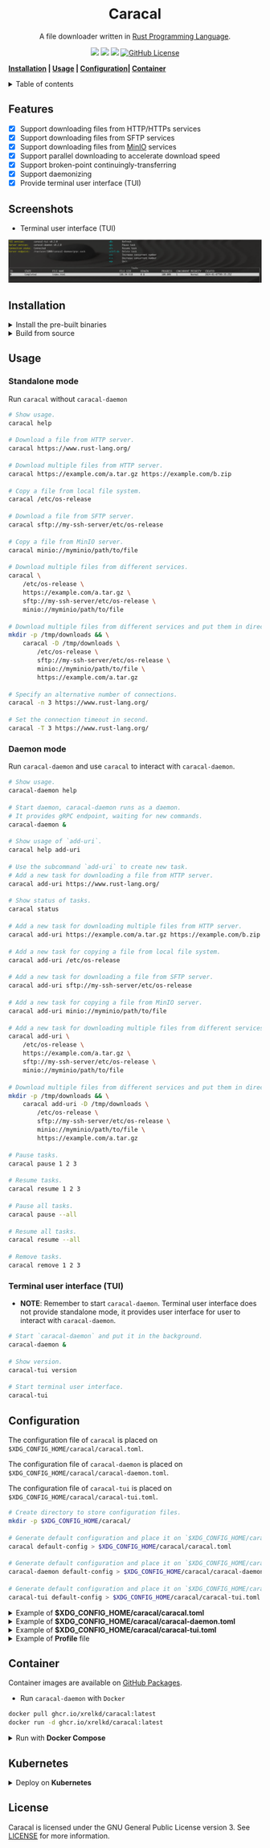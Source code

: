<h1 align="center">Caracal</h1>

<p align="center">
    A file downloader written in
    <a href="https://www.rust-lang.org/" target="_blank">Rust Programming Language</a>.
</p>

<p align="center">
    <a href="https://github.com/xrelkd/caracal/releases"><img src="https://img.shields.io/github/v/release/xrelkd/caracal.svg"></a>
    <a href="https://github.com/xrelkd/caracal/actions?query=workflow%3ARust"><img src="https://github.com/xrelkd/caracal/workflows/Rust/badge.svg"></a>
    <a href="https://github.com/xrelkd/caracal/actions?query=workflow%3ARelease"><img src="https://github.com/xrelkd/caracal/workflows/Release/badge.svg"></a>
    <a href="https://github.com/xrelkd/caracal/blob/master/LICENSE"><img alt="GitHub License" src="https://img.shields.io/github/license/xrelkd/caracal"></a>
</p>

**[Installation](#installation) | [Usage](#usage) | [Configuration](#configuration)| [Container](#container)**

<details>
<summary>Table of contents</summary>

- [Features](#features)
- [Screenshots](#screenshots)
- [Installation](#installation)
- [Usage](#usage)
- [Configuration](#configuration)
- [Container](#container)
- [License](#license)

</details>

## Features

- [x] Support downloading files from HTTP/HTTPs services
- [x] Support downloading files from SFTP services
- [x] Support downloading files from [MinIO](https://min.io/) services
- [x] Support parallel downloading to accelerate download speed
- [x] Support broken-point continuingly-transferring
- [x] Support daemonizing
- [x] Provide terminal user interface (TUI)

## Screenshots

- Terminal user interface (TUI)

![screenshot tui](docs/_static/screenshot-tui.png)

## Installation

<details>
    <summary>Install the pre-built binaries</summary>

Pre-built binaries for Linux can be found on [the releases page](https://github.com/xrelkd/caracal/releases/), the latest release is available [here](https://github.com/xrelkd/caracal/releases/latest).

For example, to install `caracal` to `~/bin`:

```bash
# Create `~/bin`.
mkdir -p ~/bin

# Change directory to `~/bin`.
cd ~/bin

# Download and extract caracal to `~/bin/`.
# NOTE: replace the version with the version you want to install
export CARACAL_VERSION=$(basename $(curl -s -w %{redirect_url} https://github.com/xrelkd/caracal/releases/latest))

# NOTE: the architecture of your machine,
# Available values are `x86_64-unknown-linux-musl`, `x86_64-apple-darwin`, `aarch64-apple-darwin`.
export ARCH=x86_64-unknown-linux-musl
curl -s -L "https://github.com/xrelkd/caracal/releases/download/${CARACAL_VERSION}/caracal-${CARACAL_VERSION}-${ARCH}.tar.gz" | tar xzf -

# Add `~/bin` to the paths that your shell searches for executables
# this line should be added to your shells initialization file,
# e.g. `~/.bashrc` or `~/.zshrc`
export PATH="$PATH:$HOME/bin"

# Show version.
caracal version

# Show version.
caracal-daemon version

# Show version.
caracal-tui version
```

</details>

<details>
  <summary>Build from source</summary>

`caracal` requires the following tools and packages to build:

- `rustc`
- `cargo`
- `pkg-config`
- `libgit2`

With the above tools and packages already installed, you can simply run:

```bash
git clone --branch=main https://github.com/xrelkd/caracal.git
cd caracal

cargo install --path caracal
cargo install --path caracal-daemon
cargo install --path caracal-tui
```

</details>

## Usage

### Standalone mode

Run `caracal` without `caracal-daemon`

```bash
# Show usage.
caracal help

# Download a file from HTTP server.
caracal https://www.rust-lang.org/

# Download multiple files from HTTP server.
caracal https://example.com/a.tar.gz https://example.com/b.zip

# Copy a file from local file system.
caracal /etc/os-release

# Download a file from SFTP server.
caracal sftp://my-ssh-server/etc/os-release

# Copy a file from MinIO server.
caracal minio://myminio/path/to/file

# Download multiple files from different services.
caracal \
    /etc/os-release \
    https://example.com/a.tar.gz \
    sftp://my-ssh-server/etc/os-release \
    minio://myminio/path/to/file

# Download multiple files from different services and put them in directory `/tmp/downloads`.
mkdir -p /tmp/downloads && \
    caracal -D /tmp/downloads \
        /etc/os-release \
        sftp://my-ssh-server/etc/os-release \
        minio://myminio/path/to/file \
        https://example.com/a.tar.gz

# Specify an alternative number of connections.
caracal -n 3 https://www.rust-lang.org/

# Set the connection timeout in second.
caracal -T 3 https://www.rust-lang.org/

```

### Daemon mode

Run `caracal-daemon` and use `caracal` to interact with `caracal-daemon`.

```bash
# Show usage.
caracal-daemon help

# Start daemon, caracal-daemon runs as a daemon.
# It provides gRPC endpoint, waiting for new commands.
caracal-daemon &

# Show usage of `add-uri`.
caracal help add-uri

# Use the subcommand `add-uri` to create new task.
# Add a new task for downloading a file from HTTP server.
caracal add-uri https://www.rust-lang.org/

# Show status of tasks.
caracal status

# Add a new task for downloading multiple files from HTTP server.
caracal add-uri https://example.com/a.tar.gz https://example.com/b.zip

# Add a new task for copying a file from local file system.
caracal add-uri /etc/os-release

# Add a new task for downloading a file from SFTP server.
caracal add-uri sftp://my-ssh-server/etc/os-release

# Add a new task for copying a file from MinIO server.
caracal add-uri minio://myminio/path/to/file

# Add a new task for downloading multiple files from different services.
caracal add-uri \
    /etc/os-release \
    https://example.com/a.tar.gz \
    sftp://my-ssh-server/etc/os-release \
    minio://myminio/path/to/file

# Download multiple files from different services and put them in directory `/tmp/downloads`.
mkdir -p /tmp/downloads && \
    caracal add-uri -D /tmp/downloads \
        /etc/os-release \
        sftp://my-ssh-server/etc/os-release \
        minio://myminio/path/to/file \
        https://example.com/a.tar.gz

# Pause tasks.
caracal pause 1 2 3

# Resume tasks.
caracal resume 1 2 3

# Pause all tasks.
caracal pause --all

# Resume all tasks.
caracal resume --all

# Remove tasks.
caracal remove 1 2 3
```

### Terminal user interface (TUI)

- **NOTE**: Remember to start `caracal-daemon`. Terminal user interface does not provide standalone mode, it provides user interface for user to interact with `caracal-daemon`.

```bash
# Start `caracal-daemon` and put it in the background.
caracal-daemon &

# Show version.
caracal-tui version

# Start terminal user interface.
caracal-tui
```

## Configuration

The configuration file of `caracal` is placed on `$XDG_CONFIG_HOME/caracal/caracal.toml`.

The configuration file of `caracal-daemon` is placed on `$XDG_CONFIG_HOME/caracal/caracal-daemon.toml`.

The configuration file of `caracal-tui` is placed on `$XDG_CONFIG_HOME/caracal/caracal-tui.toml`.

```bash
# Create directory to store configuration files.
mkdir -p $XDG_CONFIG_HOME/caracal/

# Generate default configuration and place it on `$XDG_CONFIG_HOME/caracal/caracal.toml`.
caracal default-config > $XDG_CONFIG_HOME/caracal/caracal.toml

# Generate default configuration and place it on `$XDG_CONFIG_HOME/caracal/caracal-daemon.toml`.
caracal-daemon default-config > $XDG_CONFIG_HOME/caracal/caracal-daemon.toml

# Generate default configuration and place it on `$XDG_CONFIG_HOME/caracal/caracal-tui.toml`.
caracal-tui default-config > $XDG_CONFIG_HOME/caracal/caracal-tui.toml
```

<details>
<summary>Example of <b>$XDG_CONFIG_HOME/caracal/caracal.toml</b></summary>

**NOTE**: `~` in a file path will be resolved to `$HOME`.

```toml
# File paths to profiles, see profile file configuration
profile_files = ["/path/to/profile/file", "/path/to/profile/file2", "~/path/to/my/profile"]

[daemon]
# Endpoint of gRPC server
# Caracal connect to gRPC server via local socket with file path like "/path/to/caracal-daemon/grpc.sock"
# Caracal connect to gRPC server via HTTP with URI like "http://www.my.server.com/"
server_endpoint = "/path/to/caracal-daemon/grpc.sock"
# Access token, remove this line to disable authentication
access_token    = "my-access-token"
# File path of access token, remove this line to disable authentication
# `access_token_file_path` is preferred if both `access_token` and `access_token_file_path` are provided.
access_token_file_path = "/path/to/access-token"

[log]
# Emit log to systemd-journald
emit_journald = true
# Emit log to stdout
emit_stdout = false
# Emit log to stderr
emit_stderr = false
# Set the log level, available values are "ERROR", "WARN", "INFO", "DEBUG", "TRACE"
level = "INFO"

[downloader]
# Path of default output directory
default_output_directory = "/path/to/default/output/directory"

[downloader.http]
# The user-agent which will be passed to HTTP server
user_agent = "Caracal/0.2.0"
# The number of concurrent number of HTTP connection per task
concurrent_connections = 5
```

</details>

<details>
<summary>Example of <b>$XDG_CONFIG_HOME/caracal/caracal-daemon.toml</b></summary>

```toml
# File paths to profiles, see profile file configuration
profile_files = ["/path/to/profile/file", "/path/to/profile/file2"]

[log]
# Emit log to systemd-journald
emit_journald = true
# Emit log to stdout
emit_stdout = false
# Emit log to stderr
emit_stderr = false
# Set the log level, available values are "ERROR", "WARN", "INFO", "DEBUG", "TRACE"
level = "INFO"

[task_scheduler]
# The number of tasks to execute concurrently
concurrent_number = 10

[downloader.http]
# The user-agent which will be passed to HTTP server
user_agent = "Caracal/0.2.0"
# The number of concurrent number of HTTP connection per task
concurrent_connections = 5

[grpc]
# Provide gRPC via HTTP
enable_http = true
# Host address of gRPC, ignored while `enable_http` is `false`
host = "127.0.0.1"
# Port of gRPC server, ignored while `enable_http` is `false`
port = 37000
# Provide gRPC service via local socket (UNIX domain socket)
enable_local_socket = true
# Path of local socket
local_socket = "/path/to/caracal-daemon/grpc.sock"
# Access token, remove this line to disable authentication
access_token    = "my-access-token"
# File path of access token, remove this line to disable authentication
# `access_token_file_path` is preferred if both `access_token` and `access_token_file_path` are provided.
access_token_file_path = "/path/to/access-token"

[metrics]
# Enable Prometheus metrics
enable = true
# Host address of metrics
host = "127.0.0.1"
# Port of metrics
port = 37002
```

</details>

<details>
<summary>Example of <b>$XDG_CONFIG_HOME/caracal/caracal-tui.toml</b></summary>

**NOTE**: `~` in a file path will be resolved to `$HOME`.

```toml
[daemon]
# Endpoint of gRPC server
# Caracal connect to gRPC server via local socket with file path like "/path/to/caracal-daemon/grpc.sock"
# Caracal connect to gRPC server via HTTP with URI like "http://www.my.server.com/"
server_endpoint = "/path/to/caracal-daemon/grpc.sock"
# Access token, remove this line to disable authentication
access_token    = "my-access-token"
# File path of access token, remove this line to disable authentication
# `access_token_file_path` is preferred if both `access_token` and `access_token_file_path` are provided.
access_token_file_path = "/path/to/access-token"

[log]
# Emit log to systemd-journald
emit_journald = true
# Emit log to stdout
emit_stdout = false
# Emit log to stderr
emit_stderr = false
# Set the log level, available values are "ERROR", "WARN", "INFO", "DEBUG", "TRACE"
level = "INFO"
```

</details>

<details>
<summary>Example of <b>Profile</b> file</summary>

```toml
[[profiles]]
[profiles.MinIO]
# Name of profile
name         = "my-minio"
# Endpoint of MinIO server
endpoint_url = "https://my.minio.server.com"
# Access key of MinIO server
access_key   = "access_key"
# Secret key of MinIO server
secret_key   = "secret_key"

[[profiles]]
[profiles.MinIO]
name         = "my-minio2"
endpoint_url = "https://my.minio2.server.com"
access_key   = "access_key"
secret_key   = "secret_key"

[[profiles]]
[profiles.SSH]
# Name of profile
name          = "my-ssh-server"
# SSH host to connect
# It may be specified as either [user@]hostname or a URI of the form ssh://[user@]hostname[:port].
endpoint      = "my-ssh-server"
# Set the SSH user
user          = "user"
# Set the key file to use
identity_file = "/path/to/ssh/key"

[[profiles]]
[profiles.SSH]
name          = "my-ssh-server2"
endpoint      = "my-ssh-server2"
user          = "user"
identity_file = "/path/to/ssh/key2"
```

</details>

## Container

Container images are available on [GitHub Packages](https://github.com/xrelkd/caracal/pkgs/container/caracal).

- Run `caracal-daemon` with `Docker`

```bash
docker pull ghcr.io/xrelkd/caracal:latest
docker run -d ghcr.io/xrelkd/caracal:latest
```

<details>
<summary>Run with <b>Docker Compose</b></summary>

We use `Docker Compose` to configurate `caracal-daemon` service.

1. Create `docker-compose.yaml` and `caracal-daemon.toml` with the following contents.

- `docker-compose.yaml`

```yaml
services:
  caracal:
    image: ghcr.io/xrelkd/caracal:latest
    ports:
      - "127.0.0.1:37000:37000"
      - "127.0.0.1:37002:37002"
    volumes:
      - ${PWD}/caracal-daemon.toml:/etc/caracal/caracal-daemon.toml
      - downloads:/downloads
    entrypoint: ["caracal-daemon", "--config=/etc/caracal/caracal-daemon.toml"]

volumes:
  downloads:
```

- `caracal-daemon.toml`

```toml
profile_files = []

[log]
# systemd-journald is not available in container, disable it
emit_journald = false
# Emit log message to stdout.
emit_stdout   = true
emit_stderr   = false
level         = "INFO"

[task_scheduler]
concurrent_number = 10

[downloader]
# Set default output directory to `/downloads`.
default_output_directory = "/downloads"

[downloader.http]
user_agent             = "Caracal/0.2.0"
concurrent_connections = 5

[grpc]
enable_http         = true
# Disable local socket because we only interact with the daemon via HTTP.
enable_local_socket = false
host                = "0.0.0.0"
port                = 37000

[metrics]
enable = true
host   = "0.0.0.0"
port   = 37002
```

**NOTE**: In order to connect the `caracal-daemon` in container, `daemon.server_endpoint` in `caracal.toml` should be set as `http://127.0.0.1:37000`.

2. Run `docker compose up` to start the container.
3. Run `caracal add-uri https://www.rust-lang.org/` to create a new task, the downloaded file is placed on `/downloads` in the container.
4. Run `caracal status` to display the status of tasks.
5. Run `docker compose down` to stop the container.

</details>

## Kubernetes

<details>
<summary>Deploy on <b>Kubernetes</b></summary>

Save the following contents to `caracal.yaml` and execute `kubectl apply -f caracal.yaml` to deploy `caracal-daemon` on Kubernetes cluster:

```yaml
# https://kubernetes.io/docs/concepts/configuration/configmap/
kind: ConfigMap
apiVersion: v1
metadata:
  name: caracal

data:
  caracal-daemon.toml: |
    profile_files = []

    [log]
    emit_journald = false
    emit_stdout = true
    emit_stderr = false
    level = "INFO"

    [task_scheduler]
    concurrent_number = 10

    [downloader]
    default_output_directory = "/tmp"

    [downloader.http]
    user_agent = "Caracal/0.2.0"
    concurrent_connections = 5

    [grpc]
    enable_http = true
    enable_local_socket = false
    host = "0.0.0.0"
    port = 37000

    [metrics]
    enable = true
    host = "0.0.0.0"
    port = 37002

---
# https://kubernetes.io/docs/concepts/workloads/controllers/deployment/
apiVersion: apps/v1
kind: Deployment
metadata:
  name: caracal
  labels:
    app.kubernetes.io/name: caracal
spec:
  selector:
    matchLabels:
      app: caracal
  replicas: 1
  template:
    metadata:
      labels:
        app: caracal
    spec:
      restartPolicy: Always
      volumes:
        - name: config
          configMap:
            name: caracal
            items:
              - key: caracal-daemon.toml
                path: caracal-daemon.toml
      containers:
        - name: caracal
          image: ghcr.io/xrelkd/caracal:latest
          imagePullPolicy: IfNotPresent
          command:
            - "caracal-daemon"
            - "--config=/etc/caracal/caracal-daemon.toml"
          volumeMounts:
            - name: config
              mountPath: /etc/caracal/
          ports:
            - containerPort: 37000
              name: grpc
            - containerPort: 37002
              name: metrics
---
# https://kubernetes.io/docs/concepts/services-networking/service/
apiVersion: v1
kind: Service
metadata:
  name: caracal

spec:
  selector:
    app: caracal
  type: ClusterIP
  ports:
    - name: grpc
      protocol: TCP
      port: 37000
      targetPort: 37000
---
```

</details>

## License

Caracal is licensed under the GNU General Public License version 3. See [LICENSE](./LICENSE) for more information.
